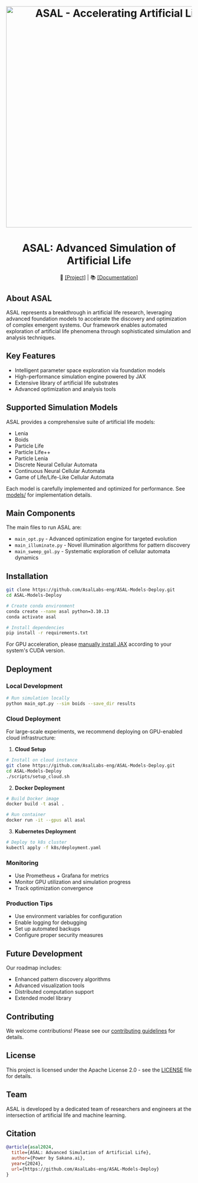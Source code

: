 <h1 align="center">
  <img width="600" alt="ASAL - Accelerating Artificial Life" src="assets/cover.png"><br>
</h1>

<h1 align="center">
ASAL: Advanced Simulation of Artificial Life
</h1>

<p align="center">
  🧬 <a href="https://github.com/AsalLabs-eng/ASAL-Models-Deploy">[Project]</a> |
  📚 <a href="https://x.com/asalsolana">[Documentation]</a>
</p>

## About ASAL

ASAL represents a breakthrough in artificial life research, leveraging advanced foundation models to accelerate the discovery and optimization of complex emergent systems. Our framework enables automated exploration of artificial life phenomena through sophisticated simulation and analysis techniques.

## Key Features

- Intelligent parameter space exploration via foundation models
- High-performance simulation engine powered by JAX
- Extensive library of artificial life substrates
- Advanced optimization and analysis tools

## Supported Simulation Models

ASAL provides a comprehensive suite of artificial life models:

- Lenia
- Boids
- Particle Life
- Particle Life++
- Particle Lenia  
- Discrete Neural Cellular Automata
- Continuous Neural Cellular Automata
- Game of Life/Life-Like Cellular Automata

Each model is carefully implemented and optimized for performance. See [models/](models/) for implementation details.

## Main Components

The main files to run ASAL are:
- `main_opt.py` - Advanced optimization engine for targeted evolution
- `main_illuminate.py` - Novel illumination algorithms for pattern discovery  
- `main_sweep_gol.py` - Systematic exploration of cellular automata dynamics

## Installation

```sh
git clone https://github.com/AsalLabs-eng/ASAL-Models-Deploy.git
cd ASAL-Models-Deploy

# Create conda environment
conda create --name asal python=3.10.13
conda activate asal

# Install dependencies
pip install -r requirements.txt
```

For GPU acceleration, please [manually install JAX](https://github.com/google/jax#installation) according to your system's CUDA version.

## Deployment

### Local Development
```sh
# Run simulation locally
python main_opt.py --sim boids --save_dir results
```

### Cloud Deployment
For large-scale experiments, we recommend deploying on GPU-enabled cloud infrastructure:

1. **Cloud Setup**
```sh
# Install on cloud instance
git clone https://github.com/AsalLabs-eng/ASAL-Models-Deploy.git
cd ASAL-Models-Deploy
./scripts/setup_cloud.sh
```

2. **Docker Deployment**
```sh
# Build Docker image
docker build -t asal .

# Run container
docker run -it --gpus all asal
```

3. **Kubernetes Deployment**
```sh
# Deploy to k8s cluster
kubectl apply -f k8s/deployment.yaml
```

### Monitoring
- Use Prometheus + Grafana for metrics
- Monitor GPU utilization and simulation progress
- Track optimization convergence

### Production Tips
- Use environment variables for configuration
- Enable logging for debugging
- Set up automated backups
- Configure proper security measures

## Future Development

Our roadmap includes:
- Enhanced pattern discovery algorithms
- Advanced visualization tools
- Distributed computation support
- Extended model library

## Contributing

We welcome contributions! Please see our [contributing guidelines](CONTRIBUTING.md) for details.

## License

This project is licensed under the Apache License 2.0 - see the [LICENSE](LICENSE) file for details.

## Team

ASAL is developed by a dedicated team of researchers and engineers at the intersection of artificial life and machine learning.

## Citation

```bibtex
@article{asal2024,
  title={ASAL: Advanced Simulation of Artificial Life},
  author={Power by Sakana.ai},
  year={2024},
  url={https://github.com/AsalLabs-eng/ASAL-Models-Deploy}
}
```


